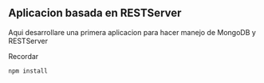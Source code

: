 ## Aplicacion basada en RESTServer

Aqui desarrollare una primera aplicacion
para hacer manejo de MongoDB y RESTServer

Recordar
```
npm install
```
